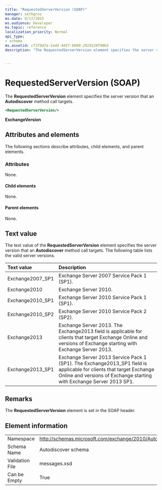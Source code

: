 ```yaml
---
title: "RequestedServerVersion (SOAP)"
manager: sethgros
ms.date: 9/17/2015
ms.audience: Developer
ms.topic: reference
localization_priority: Normal
api_type:
- schema
ms.assetid: cf3f9d7a-2add-4457-b009-2929220f90b5
description: "The RequestedServerVersion element specifies the server version that an Autodiscover method call targets."
 
 
---
```


# RequestedServerVersion (SOAP)

The **RequestedServerVersion** element specifies the server version that an **Autodiscover** method call targets. 
  
```XML
<RequestedServerVersion/>
```

 **ExchangeVersion**
## Attributes and elements

The following sections describe attributes, child elements, and parent elements.
  
### Attributes

None.
  
#### Child elements

None.
  
#### Parent elements

None.
  
## Text value

The text value of the **RequestedServerVersion** element specifies the server version that an **Autodiscover** method call targets. The following table lists the valid server versions. 
  
|**Text value**|**Description**|
|:-----|:-----|
|Exchange2007_SP1  <br/> |Exchange Server 2007 Service Pack 1 (SP1).  <br/> |
|Exchange2010  <br/> |Exchange Server 2010.  <br/> |
|Exchange2010_SP1  <br/> |Exchange Server 2010 Service Pack 1 (SP1).  <br/> |
|Exchange2010_SP2  <br/> |Exchange Server 2010 Service Pack 2 (SP2).  <br/> |
|Exchange2013  <br/> |Exchange Server 2013. The Exchange2013 field is applicable for clients that target Exchange Online and versions of Exchange starting with Exchange Server 2013.  <br/> |
|Exchange2013_SP1  <br/> |Exchange Server 2013 Service Pack 1 (SP1). The Exchange2013_SP1 field is applicable for clients that target Exchange Online and versions of Exchange starting with Exchange Server 2013 SP1.  <br/> |
   
## Remarks

The **RequestedServerVersion** element is set in the SOAP header. 
  
## Element information

|||
|:-----|:-----|
|Namespace  <br/> |http://schemas.microsoft.com/exchange/2010/Autodiscover  <br/> |
|Schema Name  <br/> |Autodiscover schema  <br/> |
|Validation File  <br/> |messages.xsd  <br/> |
|Can be Empty  <br/> |True  <br/> |
   

